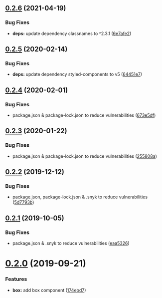 ## [0.2.6](https://github.com/JamesSingleton/react-building-modules/compare/v0.2.5...v0.2.6) (2021-04-19)


### Bug Fixes

* **deps:** update dependency classnames to ^2.3.1 ([6e7afe2](https://github.com/JamesSingleton/react-building-modules/commit/6e7afe24d5efa993439f8d17d56d1e498fd99e56))

## [0.2.5](https://github.com/JamesSingleton/react-building-modules/compare/v0.2.4...v0.2.5) (2020-02-14)


### Bug Fixes

* **deps:** update dependency styled-components to v5 ([64451e7](https://github.com/JamesSingleton/react-building-modules/commit/64451e79f9ba3effeefaaf8de57e6a1a3f5e4d02))

## [0.2.4](https://github.com/JamesSingleton/react-building-modules/compare/v0.2.3...v0.2.4) (2020-02-01)


### Bug Fixes

* package.json & package-lock.json to reduce vulnerabilities ([673e5df](https://github.com/JamesSingleton/react-building-modules/commit/673e5dfd68a08d8f7eec95ae2aaed579a19c3c9c))

## [0.2.3](https://github.com/JamesSingleton/react-building-modules/compare/v0.2.2...v0.2.3) (2020-01-22)


### Bug Fixes

* package.json & package-lock.json to reduce vulnerabilities ([255808a](https://github.com/JamesSingleton/react-building-modules/commit/255808a44bba5a9c2b2d0355ad8bcfb918426bf7))

## [0.2.2](https://github.com/JamesSingleton/react-building-modules/compare/v0.2.1...v0.2.2) (2019-12-12)


### Bug Fixes

* package.json, package-lock.json & .snyk to reduce vulnerabilities ([5d7793b](https://github.com/JamesSingleton/react-building-modules/commit/5d7793bdb89e5613776e244ada9a5ad53fcf3e52))

## [0.2.1](https://github.com/JamesSingleton/react-building-modules/compare/v0.2.0...v0.2.1) (2019-10-05)


### Bug Fixes

* package.json & .snyk to reduce vulnerabilities ([eaa5326](https://github.com/JamesSingleton/react-building-modules/commit/eaa5326))

# [0.2.0](https://github.com/JamesSingleton/react-building-modules/compare/v0.1.0...v0.2.0) (2019-09-21)


### Features

* **box:** add box component ([174ebd7](https://github.com/JamesSingleton/react-building-modules/commit/174ebd7))

